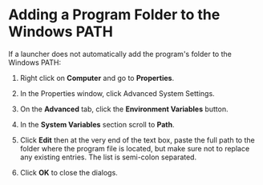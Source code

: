 [title]: # (Adding a Program Folder to the Windows PATH)
[tags]: # (Launcher)
[priority]: # (1000)

# Adding a Program Folder to the Windows PATH

If a launcher does not automatically add the program's folder to the Windows PATH:

1. Right click on **Computer** and go to **Properties**.

1. In the Properties window, click Advanced System Settings.

1. On the **Advanced** tab, click the **Environment Variables** button.

1. In the **System Variables** section scroll to **Path**.

1. Click **Edit** then at the very end of the text box, paste the full path to the folder where the program file is located, but make sure not to replace any existing entries. The list is semi-colon separated.

1. Click **OK** to close the dialogs.
